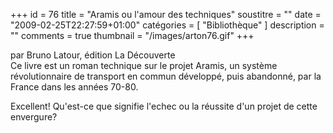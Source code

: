 +++
id = 76
title = "Aramis ou l'amour des techniques"
soustitre = ""
date = "2009-02-25T22:27:59+01:00"
catégories = [ "Bibliothèque" ]
description = ""
comments = true
thumbnail = "/images/arton76.gif"
+++

<div class="chapo">par Bruno Latour, édition La Découverte</div>
Ce livre est un roman technique sur le projet Aramis, un système révolutionnaire de transport en commun développé, puis abandonné, par la France dans les années 70-80.

Excellent! Qu'est-ce que signifie l'echec ou la réussite d'un projet de cette envergure?